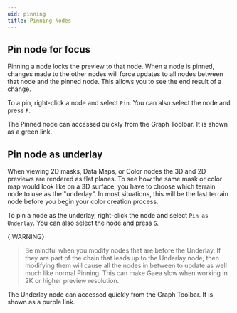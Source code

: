 ```yaml
---
uid: pinning
title: Pinning Nodes
---
```


## Pin node for focus

Pinning a node locks the preview to that node. When a node is pinned, changes made to the other nodes will force updates to all nodes between that node and the pinned node. This allows you to see the end result of a change.

To a pin, right-click a node and select `Pin`. You can also select the node and press `F`.

The Pinned node can accessed quickly from the Graph Toolbar. It is shown as a green link.

## Pin node as underlay

When viewing 2D masks, Data Maps, or Color nodes the 3D and 2D previews are rendered as flat planes. To see how the same mask or color map would look like on a 3D surface, you have to choose which terrain node to use as the "underlay". In most situations, this will be the last terrain node before you begin your color creation process.

To pin a node as the underlay, right-click the node and select `Pin as Underlay`. You can also select the node and press `G`.

{.WARNING}
> Be mindful when you modify nodes that are before the Underlay. If they are part of the chain that leads up to the Underlay node, then modifying them will cause all the nodes in between to update as well much like normal Pinning. This can make Gaea slow when working in 2K or higher preview resolution.

The Underlay node can accessed quickly from the Graph Toolbar. It is shown as a purple link.